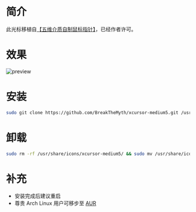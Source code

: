 # 简介

此光标移植自[【五维介质自制鼠标指针】](https://www.bilibili.com/video/BV1q3411Z72c/?share_source=copy_web&vd_source=07889427324b59af06fa17a79c7a5378)，已经作者许可。

# 效果

![preview](./preview.gif)

# 安装

```sh
sudo git clone https://github.com/BreakTheMyth/xcursor-medium5.git /usr/share/icons/xcursor-medium5/ && sudo cp /usr/share/icons/default/index.theme /usr/share/icons/default/index.theme.bak && sudo sed -i 's/^Inherits=.*/Inherits=xcursor-medium5/' /usr/share/icons/default/index.theme && echo "finish"
```

# 卸载

```sh
sudo rm -rf /usr/share/icons/xcursor-medium5/ && sudo mv /usr/share/icons/default/index.theme.bak /usr/share/icons/default/index.theme && echo "finish"
```

# 补充

- 安装完成后建议重启
- 尊贵 Arch Linux 用户可移步至 [AUR](https://aur.archlinux.org/packages/xcursor-medium5)
